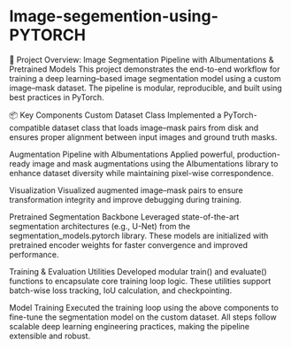 # Image-segemention-using-PYTORCH
🧠 Project Overview: Image Segmentation Pipeline with Albumentations & Pretrained Models
This project demonstrates the end-to-end workflow for training a deep learning–based image segmentation model using a custom image–mask dataset. The pipeline is modular, reproducible, and built using best practices in PyTorch.

📦 Key Components
Custom Dataset Class
Implemented a PyTorch-compatible dataset class that loads image–mask pairs from disk and ensures proper alignment between input images and ground truth masks.

Augmentation Pipeline with Albumentations
Applied powerful, production-ready image and mask augmentations using the Albumentations library to enhance dataset diversity while maintaining pixel-wise correspondence.

Visualization
Visualized augmented image–mask pairs to ensure transformation integrity and improve debugging during training.

Pretrained Segmentation Backbone
Leveraged state-of-the-art segmentation architectures (e.g., U-Net) from the segmentation_models.pytorch library. These models are initialized with pretrained encoder weights for faster convergence and improved performance.

Training & Evaluation Utilities
Developed modular train() and evaluate() functions to encapsulate core training loop logic. These utilities support batch-wise loss tracking, IoU calculation, and checkpointing.

Model Training
Executed the training loop using the above components to fine-tune the segmentation model on the custom dataset. All steps follow scalable deep learning engineering practices, making the pipeline extensible and robust.


